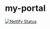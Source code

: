 # my-portal

[![Netlify Status](https://api.netlify.com/api/v1/badges/b0f93286-3bb3-4c0b-a54e-8240d9426674/deploy-status)](https://app.netlify.com/sites/wizardly-rosalind-24d1d0/deploys)
